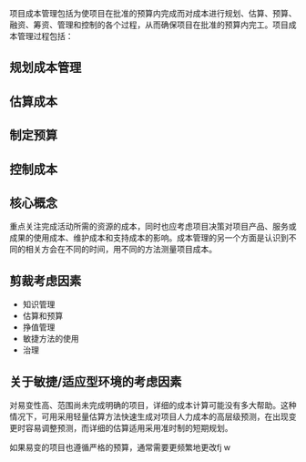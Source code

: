 项目成本管理包括为使项目在批准的预算内完成而对成本进行规划、估算、预算、融资、筹资、管理和控制的各个过程，从而确保项目在批准的预算内完工。项目成本管理过程包括：

## 规划成本管理

## 估算成本

## 制定预算

## 控制成本

## 核心概念
重点关注完成活动所需的资源的成本，同时也应考虑项目决策对项目产品、服务或成果的使用成本、维护成本和支持成本的影响。成本管理的另一个方面是认识到不同的相关方会在不同的时间，用不同的方法测量项目成本。

## 剪裁考虑因素
+ 知识管理
+ 估算和预算
+ 挣值管理
+ 敏捷方法的使用
+ 治理

## 关于敏捷/适应型环境的考虑因素
对易变性高、范围尚未完成明确的项目，详细的成本计算可能没有多大帮助。这种情况下，可用采用轻量估算方法快速生成对项目人力成本的高层级预测，在出现变更时容易调整预测，而详细的估算适用采用准时制的短期规划。

如果易变的项目也遵循严格的预算，通常需要更频繁地更改fj w